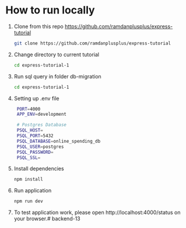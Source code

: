 # How to run locally
1. Clone from this repo https://github.com/ramdanplusplus/express-tutorial
   ```bash
   git clone https://github.com/ramdanplusplus/express-tutorial
   ```
2. Change directory to current tutorial
   ```bash
   cd express-tutorial-1
   ```
3. Run sql query in folder db-migration
   ```bash
   cd express-tutorial-1
   ```
4. Setting up .env file
   ```bash
    PORT=4000
    APP_ENV=development

    # Postgres Database
    PSQL_HOST=
    PSQL_PORT=5432
    PSQL_DATABASE=online_spending_db
    PSQL_USER=postgres
    PSQL_PASSWORD=
    PSQL_SSL=
   ```
5. Install dependencies
   ```bash
   npm install
   ```
6. Run application
   ```bash
   npm run dev
   ```
7. To test application work, please open http://localhost:4000/status on your browser.# backend-13
